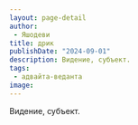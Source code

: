 ```yaml
---
layout: page-detail
author:
 - Яшодеви
title: дрик
publishDate: "2024-09-01"
description: Видение, субъект.
tags:
 - адвайта-веданта
image: 
---
```


Видение, субъект.

